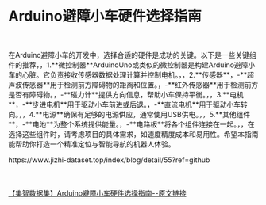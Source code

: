 <h1>Arduino避障小车硬件选择指南</h1><br /><p>在Arduino避障小车的开发中，选择合适的硬件是成功的关键。以下是一些关键组件的推荐，，1.**微控制器**ArduinoUno或类似的微控制器是构建Arduino避障小车的心脏。它负责接收传感器数据处理计算并控制电机。，，2.**传感器**，-**超声波传感器**用于检测前方障碍物的距离和位置。，-**红外传感器**用于检测前方是否有障碍物。，-**磁力计**提供方向信息，帮助小车保持平衡。，，3.**电机**，-**步进电机**用于驱动小车前进或后退。，-**直流电机**用于驱动小车转向。，，4.**电源**确保有足够的电源供应，通常使用USB供电。，，5.**其他组件**，-**电池**为整个系统提供能量。，-**电路板**将各个组件连接在一起。，，在选择这些组件时，请考虑项目的具体需求，如速度精度成本和易用性。希望本指南能帮助你打造一个精准定位与智能导航的机器人体验。</p><p>https://www.jizhi-dataset.top/index/blog/detail/55?ref=github</p><br /><br /><a href="https://www.jizhi-dataset.top/index/blog/detail/55?ref=github" target="_blank">【集智数据集】Arduino避障小车硬件选择指南--原文链接</a>